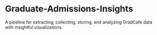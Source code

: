 # Graduate-Admissions-Insights

A pipeline for extracting, collecting, storing, and analyzing GradCafe data with insightful visualizations.
